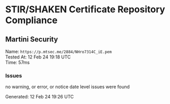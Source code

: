 # STIR/SHAKEN Certificate Repository Compliance

## Martini Security

Name: `https://p.mtsec.me/2884/NHro7314C_iE.pem`\
Tested At: 12 Feb 24 19:18 UTC\
Time: 57ms

### Issues

no warning, or error, or notice date level issues were found

Generated: 12 Feb 24 19:26 UTC